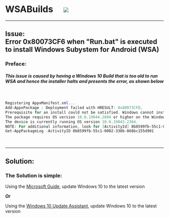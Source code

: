 # WSABuilds &nbsp; &nbsp; <img src="https://img.shields.io/github/downloads/MustardChef/WSABuilds/total?label=Total%20Downloads&style=for-the-badge"/> &nbsp; 

---
## Issue: </br> Error 0x80073CF6 when "Run.bat" is executed to install Windows Subystem for Android (WSA)
### Preface:
##### This issue is caused by having a Windows 10 Build that is too old to run WSA and hence the installer halts and presents the error, as shown below 

</br>

```Powershell
Registering AppxManifest.xml... 
Add-AppxPackage : Deployment failed with HRESULT: 0x80073CFD, 
Prerequisite for an install could not be satisfied. Windows cannot install package MicrosoftCorporationII.WindowsSubsystemForAndroid_2301.40000.7.0_x64__8wekyb3d8bbwe because this package is not compatible with the device. 
The package requires OS version 10.0.19044.2604 or higher on the Windows.Desktop device family. 
The device is currently running OS version 10.0.19043.2364. 
NOTE: For additional information, look for [ActivityId] 8b8599fb-55c1-0002-338b-868bc155d901 in the Event Log or use the command line 
Get-AppPackageLog -ActivityID 8b8599fb-55c1-0002-338b-868bc155d901
```


</br>

---
## Solution:

### The Solution is simple:

Using the [Microsoft Guide](https://support.microsoft.com/en-gb/windows/update-windows-3c5ae7fc-9fb6-9af1-1984-b5e0412c556a#WindowsVersion=Windows_10), update Windows 10 to the latest version

***Or***

Using the [Windows 10 Update Assistant](https://support.microsoft.com/en-us/topic/windows-10-update-assistant-3550dfb2-a015-7765-12ea-fba2ac36fb3f), update Windows 10 to the latest version
